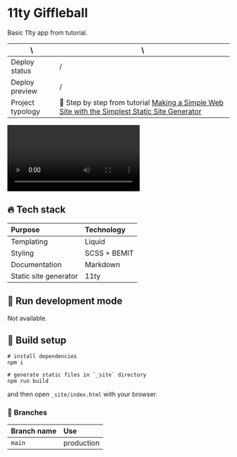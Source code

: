 # 11ty Giffleball

Basic 11ty app from tutorial.

| \                | \                                                                                                                                                                                                               |
|------------------|-----------------------------------------------------------------------------------------------------------------------------------------------------------------------------------------------------------------|
| Deploy status    | /                                                                                                                                                                                                              |
| Deploy preview   | /                                                                                                                                                                                                               |
| Project typology | 📒  Step by step from tutorial [Making a Simple Web Site with the Simplest Static Site Generator](https://medium.com/@11ty/making-a-simple-web-site-with-the-simplest-static-site-generator-level-1-7fc6febca1) |


![project preview](docs/project-preview.mp4)

## 🔥 Tech stack

| Purpose               | Technology   |
|:----------------------|:-------------|
| Templating            | Liquid       |
| Styling               | SCSS + BEMIT |
| Documentation         | Markdown     |
| Static site generator | 11ty         |

## 🌊 Run development mode

Not available.

## 🧳 Build setup

```shell
# install dependencies
npm i

# generate static files in `_site` directory
npm run build
```

and then open `_site/index.html` with your browser.

### 🌿 Branches

| Branch name | Use        |
|:------------|:-----------|
| `main`      | production |
